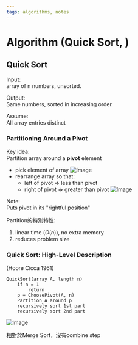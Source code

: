 ```yaml
---
tags: algorithms, notes
---
```

Algorithm (Quick Sort, )
===
## Quick Sort
Input:  
array of n numbers, unsorted.

Output:  
Same numbers, sorted in increasing order.

Assume:  
All array entries distinct

### Partitioning Around a Pivot
Key idea:  
Partition array around a **pivot** element
- pick element of array
    ![Image](https://i.imgur.com/X7dCzVM.png)
- rearrange array so that:  
    - left of pivot => less than pivot
    - right of pivot => greater than pivot
    ![Image](https://i.imgur.com/1Gvqpze.png)

Note:  
Puts pivot in its "rightful position"

Partition的特別特性:  
1. linear time ($O(n)$), no extra memory
2. reduces problem size

### Quick Sort: High-Level Description
(Hoore Cicca 1961)

```
QuickSort(array A, length n)
    if n = 1
        return
    p = ChoosePivot(A, n)
    Partition A around p
    recursively sort 1st part
    recursively sort 2nd part
```
![Image](https://i.imgur.com/23TQLq0.png)

相對於Merge Sort，沒有combine step
